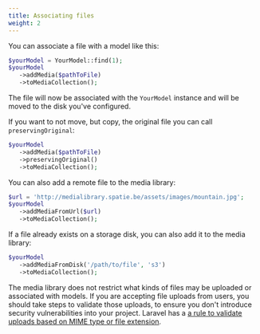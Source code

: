 ```yaml
---
title: Associating files
weight: 2
---
```


You can associate a file with a model like this:

```php
$yourModel = YourModel::find(1);
$yourModel
   ->addMedia($pathToFile)
   ->toMediaCollection();
```

The file will now be associated with the `YourModel` instance and will be moved to the disk you've configured.

If you want to not move, but copy, the original file you can call `preservingOriginal`:

```php
$yourModel
   ->addMedia($pathToFile)
   ->preservingOriginal()
   ->toMediaCollection();
```

You can also add a remote file to the media library:

```php
$url = 'http://medialibrary.spatie.be/assets/images/mountain.jpg';
$yourModel
   ->addMediaFromUrl($url)
   ->toMediaCollection();
```

If a file already exists on a storage disk, you can also add it to the media library:

```php
$yourModel
   ->addMediaFromDisk('/path/to/file', 's3')
   ->toMediaCollection();
```

The media library does not restrict what kinds of files may be uploaded or associated with models. If you are accepting file uploads from users, you should take steps to validate those uploads, to ensure you don't introduce security vulnerabilities into your project. Laravel has a [a rule to validate uploads based on MIME type or file extension](https://laravel.com/docs/validation).
